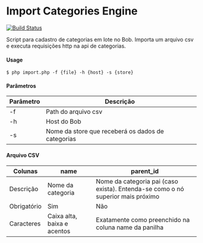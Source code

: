 # Import Categories Engine
[![Build Status](https://travis-ci.org/madsilver/import-categories-engine.svg?branch=master)](https://travis-ci.org/madsilver/import-categories-engine)

Script para cadastro de categorias em lote no Bob. Importa um arquivo csv e executa requisições http na api de categorias.

#### Usage
```
$ php import.php -f {file} -h {host} -s {store}
```

#### Parâmetros
|Parâmetro|Descrição|
|---|---|
|-f|Path do arquivo csv|
|-h|Host do Bob|
|-s|Nome da store que receberá os dados de categorias|

#### Arquivo CSV
|Colunas|name|parent_id|
| --- | --- | --- |
|Descrição|Nome da categoria|Nome da categoria pai (caso exista). Entenda-se como o nó superior mais próximo|
|Obrigatório|Sim|Não|
|Caracteres|Caixa alta, baixa e acentos|Exatamente como preenchido na coluna name da panilha|